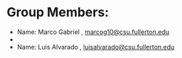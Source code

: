 # Group Members:
* Name: Marco Gabriel , marcog10@csu.fullerton.edu
* 
* Name: Luis Alvarado , luisalvarado@csu.fullerton.edu


